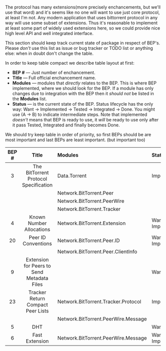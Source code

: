 The protocol has many extensions(more precisely enchancements, but
we'll use that word) and it's seems like no one will want to use just
core protocol, at least I'm not. Any modern application that uses
bittorrent protocol in any way will use some subset of extensions.
Thus it's reasonable to implement at least some part of widely used
extensions here, so we could provide nice high level API and well
integrated interface.

This section should keep track current state of package in respect of
BEP's.  Please _don't_ use this list as issue or bug tracker or TODO
list or anything else: when in doubt don't change the table.

In order to keep table compact we describe table layout at first:

* **BEP #**   — Just number of enchancement.
* **Title**   — Full official enchancement name.
* **Modules** — modules that _directly_ relates to the BEP. This is where
  BEP implemented, where we should look for the BEP. If a module has
  only changes due to integration with the BEP then it _should not_ be
  listed in the **Modules** list.
* **Status** — is the current state of the BEP. Status lifecycle has the
  only way: Want -> Implemented -> Tested -> Integrated -> Done. You
  might use (A -> B) to indicate intermediate steps.  Note that
  implemented _doesn't_ means that BEP is ready to use, it _will_ be
  ready to use only after it pass Tested, Integrated and finally
  becomes Done.

We should try keep table in order of priority, so first BEPs should be
are most important and last BEPs are least important. (but important
too)

| BEP # | Title                                      | Modules                             | Status
|:-----:|:------------------------------------------:|:------------------------------------|:-----------
| 3     | The BitTorrent Protocol Specification      | Data.Torrent                        | Implemented
|       |                                            | Network.BitTorrent.Peer             |
|       |                                            | Network.BitTorrent.PeerWire         |
|       |                                            | Network.BitTorrent.Tracker          |
| 4     | Known Number Allocations                   | Network.BitTorrent.Extension        | Want -> Implemented
| 20    | Peer ID Conventions                        | Network.BitTorrent.Peer.ID          | Want -> Implemented
|       |                                            | Network.BitTorrent.Peer.ClientInfo  |
| 9     | Extension for Peers to Send Metadata Files |                                     | Want
| 23    | Tracker Return Compact Peer Lists          | Network.BitTorrent.Tracker.Protocol | Implemented
|       |                                            | Network.BitTorrent.PeerWire.Message |
| 5     | DHT                                        |                                     | Want
| 6     | Fast Extension                             | Network.BitTorrent.PeerWire.Message | Want -> Implemented
